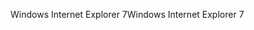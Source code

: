 <span data-ttu-id="3e1aa-101">Windows Internet Explorer 7</span><span class="sxs-lookup"><span data-stu-id="3e1aa-101">Windows Internet Explorer 7</span></span>